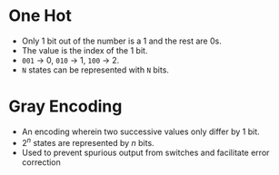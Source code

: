 # One Hot
* Only 1 bit out of the number is a 1 and the rest are 0s.
* The value is the index of the 1 bit.
* `001` -> 0, `010` -> 1, `100` -> 2. 
* `N` states can be represented with `N` bits.
# Gray Encoding
* An encoding wherein two successive values only differ by 1 bit.
* $2^n$ states are represented by $n$ bits.
* Used to prevent spurious output from switches and facilitate error correction

